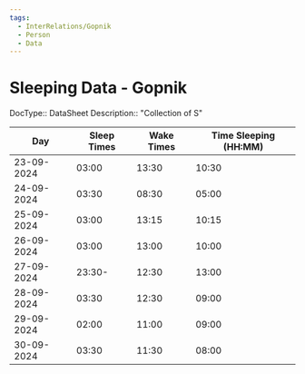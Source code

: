 ```yaml
---
tags:
  - InterRelations/Gopnik
  - Person
  - Data
---
```

# Sleeping Data - Gopnik
DocType:: DataSheet
Description:: "Collection of S"

| Day        | Sleep Times | Wake Times | Time Sleeping (HH:MM) |
| ---------- | ----------- | ---------- | --------------------- |
| 23-09-2024 | 03:00       | 13:30      | 10:30                 |
| 24-09-2024 | 03:30       | 08:30      | 05:00                 |
| 25-09-2024 | 03:00       | 13:15      | 10:15                 |
| 26-09-2024 | 03:00       | 13:00      | 10:00                 |
| 27-09-2024 | 23:30-      | 12:30      | 13:00                 |
| 28-09-2024 | 03:30       | 12:30      | 09:00                 |
| 29-09-2024 | 02:00       | 11:00      | 09:00                 |
| 30-09-2024 | 03:30       | 11:30      | 08:00                 |
